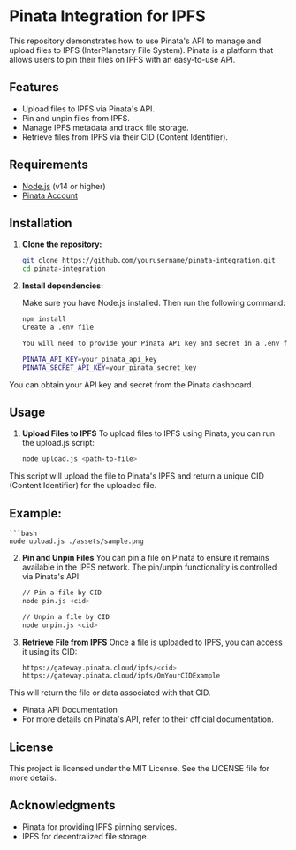 # Pinata Integration for IPFS

This repository demonstrates how to use Pinata's API to manage and upload files to IPFS (InterPlanetary File System). Pinata is a platform that allows users to pin their files on IPFS with an easy-to-use API.

## Features

- Upload files to IPFS via Pinata's API.
- Pin and unpin files from IPFS.
- Manage IPFS metadata and track file storage.
- Retrieve files from IPFS via their CID (Content Identifier).

## Requirements

- [Node.js](https://nodejs.org/en/download/) (v14 or higher)
- [Pinata Account](https://pinata.cloud/)

## Installation

1. **Clone the repository:**

   ```bash
   git clone https://github.com/yourusername/pinata-integration.git
   cd pinata-integration

2. **Install dependencies:**

   Make sure you have Node.js installed. Then run the following command:  
   ```bash 
   npm install
   Create a .env file

   You will need to provide your Pinata API key and secret in a .env file in the root of your project.
   
   PINATA_API_KEY=your_pinata_api_key
   PINATA_SECRET_API_KEY=your_pinata_secret_key
   
You can obtain your API key and secret from the Pinata dashboard.

## Usage
1. **Upload Files to IPFS**
To upload files to IPFS using Pinata, you can run the upload.js script:
   ```bash
   node upload.js <path-to-file>

This script will upload the file to Pinata's IPFS and return a unique CID (Content Identifier) for the uploaded file.

## Example:  
    ```bash
    node upload.js ./assets/sample.png

2. **Pin and Unpin Files**
You can pin a file on Pinata to ensure it remains available in the IPFS network. The pin/unpin functionality is controlled via Pinata's API:
   ```bash
   // Pin a file by CID
   node pin.js <cid>

   // Unpin a file by CID
   node unpin.js <cid>

3. **Retrieve File from IPFS**
Once a file is uploaded to IPFS, you can access it using its CID:
   ```bash
   https://gateway.pinata.cloud/ipfs/<cid>
   https://gateway.pinata.cloud/ipfs/QmYourCIDExample
   
This will return the file or data associated with that CID.

- Pinata API Documentation
- For more details on Pinata's API, refer to their official documentation.

## License
This project is licensed under the MIT License. See the LICENSE file for more details.

## Acknowledgments
- Pinata for providing IPFS pinning services.
- IPFS for decentralized file storage.

